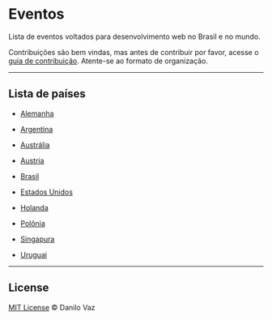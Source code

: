 # Eventos

Lista de eventos voltados para desenvolvimento web no Brasil e no mundo.

Contribuições são bem vindas, mas antes de contribuir por favor, acesse o [guia de contribuição](https://github.com/danilovaz/eventos/blob/master/CONTRIBUTING.md). Atente-se ao formato de organização.

----

## Lista de países

- [Alemanha](https://github.com/danilovaz/eventos/blob/master/Alemanha.md)

- [Argentina](https://github.com/danilovaz/eventos/blob/master/Argentina.md)

- [Austrália](https://github.com/danilovaz/eventos/blob/master/Australia.md)

- [Austria](https://github.com/danilovaz/eventos/blob/master/Austria.md)

- [Brasil](https://github.com/danilovaz/eventos/blob/master/Brasil.md)

- [Estados Unidos](https://github.com/danilovaz/eventos/blob/master/Estados-Unidos.md)

- [Holanda](https://github.com/danilovaz/eventos/blob/master/Holanda.md)

- [Polônia](https://github.com/danilovaz/eventos/blob/master/Polonia.md)

- [Singapura](https://github.com/danilovaz/eventos/blob/master/Singapura.md)

- [Uruguai](https://github.com/danilovaz/eventos/blob/master/Uruguai.md)

----

## License

[MIT License](http://danilovaz.mit-license.org/) © Danilo Vaz
